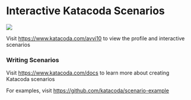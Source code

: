 # Interactive Katacoda Scenarios

[![](http://shields.katacoda.com/katacoda/avvi10/count.svg)](https://www.katacoda.com/avvi10 "Get your profile on Katacoda.com")

Visit https://www.katacoda.com/avvi10 to view the profile and interactive scenarios

### Writing Scenarios
Visit https://www.katacoda.com/docs to learn more about creating Katacoda scenarios

For examples, visit https://github.com/katacoda/scenario-example
